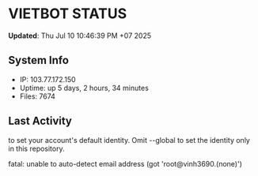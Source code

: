 # VIETBOT STATUS
**Updated**: Thu Jul 10 10:46:39 PM +07 2025

## System Info
- IP: 103.77.172.150
- Uptime: up 5 days, 2 hours, 34 minutes
- Files: 7674

## Last Activity

to set your account's default identity.
Omit --global to set the identity only in this repository.

fatal: unable to auto-detect email address (got 'root@vinh3690.(none)')
